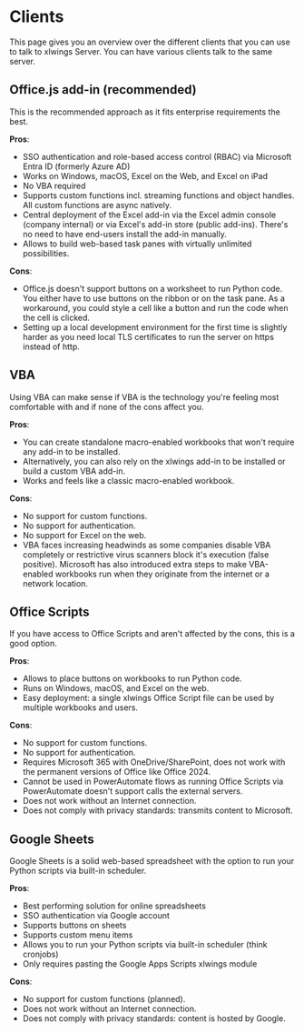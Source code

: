 # Clients

This page gives you an overview over the different clients that you can use to talk to xlwings Server. You can have various clients talk to the same server.

## Office.js add-in (recommended)

This is the recommended approach as it fits enterprise requirements the best.

**Pros**:

- SSO authentication and role-based access control (RBAC) via Microsoft Entra ID (formerly Azure AD)
- Works on Windows, macOS, Excel on the Web, and Excel on iPad
- No VBA required
- Supports custom functions incl. streaming functions and object handles. All custom functions are async natively.
- Central deployment of the Excel add-in via the Excel admin console (company internal) or via Excel's add-in store (public add-ins). There's no need to have end-users install the add-in manually.
- Allows to build web-based task panes with virtually unlimited possibilities.

**Cons**:

- Office.js doesn't support buttons on a worksheet to run Python code. You either have to use buttons on the ribbon or on the task pane. As a workaround, you could style a cell like a button and run the code when the cell is clicked.
- Setting up a local development environment for the first time is slightly harder as you need local TLS certificates to run the server on https instead of http.

## VBA

Using VBA can make sense if VBA is the technology you're feeling most comfortable with and if none of the cons affect you.

**Pros**:

- You can create standalone macro-enabled workbooks that won't require any add-in to be installed.
- Alternatively, you can also rely on the xlwings add-in to be installed or build a custom VBA add-in.
- Works and feels like a classic macro-enabled workbook.

**Cons**:

- No support for custom functions.
- No support for authentication.
- No support for Excel on the web.
- VBA faces increasing headwinds as some companies disable VBA completely or restrictive virus scanners block it's execution (false positive). Microsoft has also introduced extra steps to make VBA-enabled workbooks run when they originate from the internet or a network location.

## Office Scripts

If you have access to Office Scripts and aren't affected by the cons, this is a good option.

**Pros**:

- Allows to place buttons on workbooks to run Python code.
- Runs on Windows, macOS, and Excel on the web.
- Easy deployment: a single xlwings Office Script file can be used by multiple workbooks and users.

**Cons**:

- No support for custom functions.
- No support for authentication.
- Requires Microsoft 365 with OneDrive/SharePoint, does not work with the permanent versions of Office like Office 2024.
- Cannot be used in PowerAutomate flows as running Office Scripts via PowerAutomate doesn't support calls the external servers.
- Does not work without an Internet connection.
- Does not comply with privacy standards: transmits content to Microsoft.

## Google Sheets

Google Sheets is a solid web-based spreadsheet with the option to run your Python scripts via built-in scheduler.

**Pros**:

- Best performing solution for online spreadsheets
- SSO authentication via Google account
- Supports buttons on sheets
- Supports custom menu items
- Allows you to run your Python scripts via built-in scheduler (think cronjobs)
- Only requires pasting the Google Apps Scripts xlwings module

**Cons**:

- No support for custom functions (planned).
- Does not work without an Internet connection.
- Does not comply with privacy standards: content is hosted by Google.
